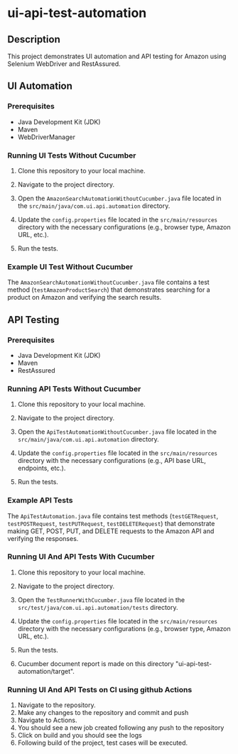 # ui-api-test-automation

## Description

This project demonstrates UI automation and API testing for Amazon using Selenium WebDriver and RestAssured.

## UI Automation

### Prerequisites

- Java Development Kit (JDK)
- Maven
- WebDriverManager

### Running UI Tests Without Cucumber

1. Clone this repository to your local machine.

2. Navigate to the project directory.

3. Open the `AmazonSearchAutomationWithoutCucumber.java` file located in the `src/main/java/com.ui.api.automation` directory.

4. Update the `config.properties` file located in the `src/main/resources` directory with the necessary configurations (e.g., browser type, Amazon URL, etc.).

5. Run the tests.

### Example UI Test Without Cucumber

The `AmazonSearchAutomationWithoutCucumber.java` file contains a test method (`testAmazonProductSearch`) that demonstrates searching for a product on Amazon and verifying the search results.

## API Testing

### Prerequisites

- Java Development Kit (JDK)
- Maven
- RestAssured

### Running API Tests Without Cucumber

1. Clone this repository to your local machine.

2. Navigate to the project directory.

3. Open the `ApiTestAutomationWithoutCucumber.java` file located in the `src/main/java/com.ui.api.automation` directory.

4. Update the `config.properties` file located in the `src/main/resources` directory with the necessary configurations (e.g., API base URL, endpoints, etc.).

5. Run the tests.

### Example API Tests

The `ApiTestAutomation.java` file contains test methods (`testGETRequest`, `testPOSTRequest`, `testPUTRequest`, `testDELETERequest`) that demonstrate making GET, POST, PUT, and DELETE requests to the Amazon API and verifying the responses.



### Running UI And API Tests With Cucumber

1. Clone this repository to your local machine.

2. Navigate to the project directory.

3. Open the `TestRunnerWithCucumber.java` file located in the `src/test/java/com.ui.api.automation/tests` directory.

4. Update the `config.properties` file located in the `src/main/resources` directory with the necessary configurations (e.g., browser type, Amazon URL, etc.).

5. Run the tests.

6. Cucumber document report is made on this directory "ui-api-test-automation/target".

### Running UI And API Tests on CI using github Actions
1. Navigate to the repository.
2. Make any changes to the repository and commit and push
3. Navigate to Actions.
4. You should see a new job created following any push to the repository
5. Click on build and you should see the logs
6. Following build of the project, test cases will be executed. 
   

   



